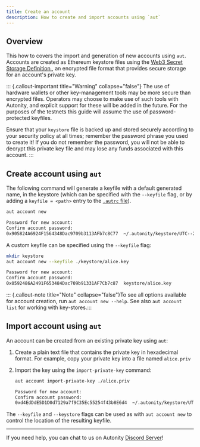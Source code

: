 ```yaml
---
title: Create an account
description: How to create and import accounts using `aut`
---
```


## Overview

This how to covers the import and generation of new accounts using `aut`. Accounts are created as Ethereum keystore files using the [Web3 Secret Storage Definition <i class='fas fa-external-link-alt'></i>](https://ethereum.org/en/developers/docs/data-structures-and-encoding/web3-secret-storage/), an encrypted file format that provides secure storage for an account's private key.

::: {.callout-important title="Warning" collapse="false"}
The use of hardware wallets or other key-management tools may be more secure than encrypted files.  Operators may choose to make use of such tools with Autonity, and explicit support for these will be added in the future.  For the purposes of the testnets this guide will assume the use of password-protected  keyfiles.

Ensure that your `keystore` file is backed up and stored securely according to your security policy at all times; remember the password phrase you used to create it! If you do not remember the password, you will not be able to decrypt this private key file and may lose any funds associated with this account.
:::

## Create account using `aut`

The following command will generate a keyfile with a default generated name, in the keystore (which can be specified with the `--keyfile` flag, or by adding a `keyfile = <path>` entry to the [`.autrc` file](/account-holders/setup-aut/#configure)).

```bash
aut account new
```
```bash
Password for new account:
Confirm account password:
0x905824A6924F1564348Dac9709b3113AFb7c8C77  ~/.autonity/keystore/UTC--2023-01-20T09-45-05.360588000Z--905824a6924f1564348dac9709b3113afb7c8c77
```

A custom keyfile can be specified using the `--keyfile` flag:
```bash
mkdir keystore
aut account new --keyfile ./keystore/alice.key
```
```bash
Password for new account:
Confirm account password:
0x0592486A2491F653484Dac709b91331AF7Cb7c87  keystore/alice.key
```

::: {.callout-note title="Note" collapse="false"}To see all options available for account creation, run `aut account new --help`.  See also `aut account list` for working with key-stores.:::

<!--
## Create account using client binary

To generate a new account using client command line tools, navigate to your Autonity installation `build/bin/`and run the binary with this command. To specify a custom keystore directory include the `--keystore` flag and the `<PATH>` to the directory where you will store the keystore file:

```bash
./autonity account new  --keystore <PATH>
```

This will prompt you to create a new private key file, encrypted using a password. Once complete, the account address will be output in the terminal and the keystore file will be created in the keystore folder with a filename containing a UTC timestamp and your account address minus the `0x` prefix. For example: `UTC--2021-08-14T12-44-47.270599667Z--ab0df1907bb5372c165067fe9230b7da6c1929be`.

The new account keystore file will by default be saved to the `keystore` folder `~/.autonity/keystore`, the client's default data directory location for databases and keystore. A custom directory can be specified using the `--keystore` flag.

::: {.callout-note title="Note" collapse="false"}The keystore password could be passed into the run command as a parameter using the `--password` flag. For example, as raw text or by providing the path to a file containing it. If the `--keystore` path flag is not set, then by default Autonity saves the key to the host machine's home directory (`$HOME`) in `/home/<YOUR_USERNAME>/.autonity/keystore/`.:::

Run the `list` command to view the account address and keystore location. You will see something like this:

```bash
./autonity  account list

...

Account #0: {ab0df1907bb5372c165067fe9230b7da6c1929be} keystore:///home/alice/.autonity/keystore/UTC--2022-03-24T14-52-07.640133599Z--ab0df1907bb5372c165067fe9230b7da6c1929be
```
The file contents should contain something similar to:

```javascript
 {
	"address":"ab0df1907bb5372c165067fe9230b7da6c1929be",
	"crypto":{
		"cipher":"aes-128-ctr",
		"ciphertext":"084e0f4052a14df5845e5be9904e1197a165a9281eefb0fbebfbbd8f3ef8ff95",
		"cipherparams":{
			"iv":"30ea9f7599bfb8dac19165431d46b35d"
		},
		"kdf":"scrypt",
		"kdfparams":{
			"dklen":32,
			"n":262144,
			"p":1,
			"r":8,
			"salt":"efd3513b8a4bac40324acb9140c817e749555db44a278972460638643fd129f9"
		},
		"mac":"ec3e1a57524d8178a0475c9a0c9a0bb022d5ed8e0dd8c203e2d3f47fcf1270bc"
	},
	"id":"6aa93734-aafd-4ce2-8b7c-4b63c4320cf5",
	"version":3
 }
```

::: {.callout-note title="Note" collapse="false"}The address displayed and in the keystore file is not prepended with the string `0x` - the `0x` is formatting but should always be prefixed so the address is a 42 hex string character length 160-bit (20 characters) code per the Yellow Paper (For more information on the 160-bit address identifier of an account, see the Ethereum Yellow Paper, [Appendix F. Signing Transactions](https://ethereum.github.io/yellowpaper/paper.pdf).:::

## Create account using Clef

::: {.callout-note title="Note" collapse="false"}
- An installed instance of the Autonity and the Clef account management tool binaries. See the how to [Install Autonity in your environment, Build from source code](/node-operators/install-aut/#build-from-source-code).
:::

To generate a new account using the Clef account management utility, navigate to your Autonity installation `build/bin/` directory and run the Clef binary with this command. To specify a custom keystore directory include the `--keystore` flag and a `<PATH>` to the directory where you will store the keystore file:

```bash
./clef newaccount --keystore <PATH>
```

This will display the following message and then prompt to input 'ok':

```bash
  WARNING!

  Clef is an account management tool. It may, like any software, contain bugs.

  Please take care to
   - backup your keystore files,
   - verify that the keystore(s) can be opened with your password.

  Clef is distributed in the hope that it will be useful, but WITHOUT  ANY WARRANTY;
  without even the implied warranty of MERCHANTABILITY or FITNESS FOR  A PARTICULAR
  PURPOSE. See the GNU General Public License for more details.

 Enter 'ok' to proceed:
 >
```

Enter 'ok' and when prompted a password. Note that unlike the client which will allow skipping the password, Clef requires a password of at least 10 characters. Clef confirms account creation and prints the account address and keystore location to the console. You will see something like this:

```bash
 INFO [03-24|15:15:31.071] Starting clef                             keystore=/home/alice/.autonity/keystore light-kdf=false
 DEBUG[03-24|15:15:31.071] FS scan times                             list="189.4µs" set="40.048µs" diff="17.622µs"
 ## New account password

 Please enter a password for the new account to be created (attempt  0 of 3)
 >
 -----------------------
 DEBUG[03-24|15:15:36.750] FS scan times                             list="136.544µs" set="21.668µs" diff="4.191µs"
 INFO [03-24|15:15:36.806] Your new key was generated                address=0x2B913CB7B4AF0B5495345C9095eB0B412Ba97436
 WARN [03-24|15:15:36.806] Please backup your key file!              path=/home/alice/.autonity/keystore/UTC--2022-03-24T15-15-35.670132132Z--2b913cb7b4af0b5495345c9095eb0b412ba97436
 WARN [03-24|15:15:36.806] Please remember your password!
 Generated account 0x2B913CB7B4AF0B5495345C9095eB0B412Ba97436
```
-->

## Import account using `aut`

An account can be created from an existing private key using `aut`:

1. Create a plain text file that contains the private key in hexadecimal format.  For example, copy your private key into a file named `alice.priv`


2. Import the key using the `import-private-key` command:

   ```bash
   aut account import-private-key ./alice.priv
   ```
   ```bash
   Password for new account:
   Confirm account password:
   0xd4EdDdE5D1D0d7129a7f9C35Ec55254f43b8E6d4  ~/.autonity/keystore/UTC--2023-01-20T09-45-05.360588000Z--d4eddde5d1d0d7129a7f9c35ec55254f43b8e6d4
   ```

The `--keyfile` and `--keystore` flags can be used as with `aut account new` to control the location of the resulting keyfile.

<!--

## Import account using client binary

An account can be created from an existing private key using client command line tools. Navigate to your Autonity installation `build/bin/`and:

1. Create a plain text file that contains the private key you are using for the Autonity account. For example, copy your private key into a file named `alice.key`


2. Run the client binary to import the key and generate an account. Autonity will prompt for a password to be entered. To specify a custom keystore directory include the `--keystore` flag and the `<PATH>` to the directory where you will store the keystore file:

 ```bash
 autonity account import ./alice.key --keystore <PATH>
 ```

 As described in [Create account using client binary](/account-holders/create-acct/#create-account-using-client-binary) above, you will be prompted for a password and the keystore file containing your encrypted private key will be generated in the keystore directory.


## Decrypting the private key

There are many methods for decrypting the private key from an Ethereum keystore file. A simple way to decrypt if you need to is by using the web3 python package - see [Extract private key from geth keyfile](https://web3py.readthedocs.io/en/stable/web3.eth.account.html#extract-private-key-from-geth-keyfile) and a helper library function to convert the extracted key from bytes to a hex string. For example, `Web3.toHex` [Encoding and Decoding Helper](https://web3py.readthedocs.io/en/stable/web3.main.html?highlight=tohex#encoding-and-decoding-helpers), slicing the string result to remove the hex prefix `0x`.

-->

------------------------------------------------

If you need help, you can chat to us on Autonity [Discord Server](https://discord.gg/autonity)!
